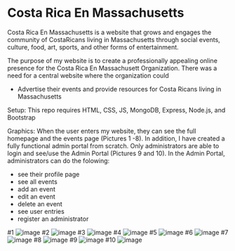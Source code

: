# Costa Rica En Massachusetts
Costa Rica En Massachusetts is a website that grows and engages the community of CostaRicans living in Massachusetts through social events, culture, food, art, sports, and other forms of entertainment.

The purpose of my website is to create a professionally appealing online presence for the Costa Rica En Massachusett Organization. There was a need for a central website where the organization could 
-	Advertise their events and provide resources for Costa Ricans living in Massachusetts

Setup:
This repo requires HTML, CSS, JS, MongoDB, Express, Node.js, and Bootstrap

Graphics:
When the user enters my website, they can see the full homepage and the events page (Pictures 1 -8). In addition, I have created a fully functional admin portal from scratch. Only administrators are able to login and see/use the Admin Portal (Pictures 9 and 10). In the Admin Portal, administrators can do the folowing:
- see their profile page
- see all events
- add an event
- edit an event
- delete an event 
- see user entries
- register an administrator

#1
![image](https://user-images.githubusercontent.com/49005921/85068076-c73f5180-b17f-11ea-94da-d959b2778727.png)
#2
![image](https://user-images.githubusercontent.com/49005921/85067073-14babf00-b17e-11ea-9971-72180ec1ab76.png)
#3
![image](https://user-images.githubusercontent.com/49005921/85067091-1dab9080-b17e-11ea-891d-d9e8277b0b76.png)
#4
![image](https://user-images.githubusercontent.com/49005921/85067108-2603cb80-b17e-11ea-892e-76169f14221f.png)
#5
![image](https://user-images.githubusercontent.com/49005921/85067130-2e5c0680-b17e-11ea-9a39-64ba7662d672.png)
#6
![image](https://user-images.githubusercontent.com/49005921/85067145-3451e780-b17e-11ea-9d3c-a154d58fc49b.png)
#7
![image](https://user-images.githubusercontent.com/49005921/85067169-3ddb4f80-b17e-11ea-9fa1-669db4dfd764.png)
#8
![image](https://user-images.githubusercontent.com/49005921/85067192-4764b780-b17e-11ea-884a-fd402631dcae.png)
#9
![image](https://user-images.githubusercontent.com/49005921/85067478-c0fca580-b17e-11ea-96b5-3a4805014969.png)
#10
![image](https://user-images.githubusercontent.com/49005921/85147229-8d705880-b21c-11ea-995e-c686c7876051.png)





